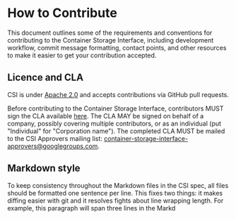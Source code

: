 # How to Contribute

This document outlines some of the requirements and conventions for contributing to the Container Storage Interface, including development workflow, commit message formatting, contact points, and other resources to make it easier to get your contribution accepted.

## Licence and CLA

CSI is under [Apache 2.0](LICENSE) and accepts contributions via GitHub pull requests.

Before contributing to the Container Storage Interface, contributors MUST sign the CLA available [here](https://github.com/container-storage-interface/spec/blob/master/CCLA.pdf).
The CLA MAY be signed on behalf of a company, possibly covering multiple contributors, or as an individual (put "Individual" for "Corporation name").
The completed CLA MUST be mailed to the CSI Approvers mailing list: container-storage-interface-approvers@googlegroups.com.

## Markdown style

To keep consistency throughout the Markdown files in the CSI spec, all files should be formatted one sentence per line.
This fixes two things: it makes diffing easier with git and it resolves fights about line wrapping length.
For example, this paragraph will span three lines in the Markd